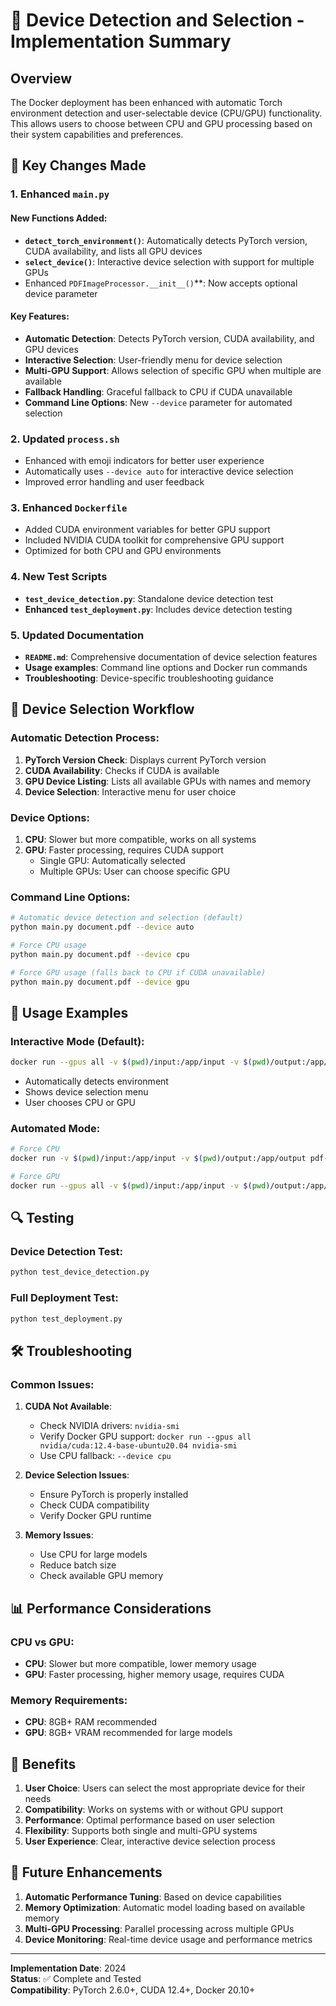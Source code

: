 # 🎯 Device Detection and Selection - Implementation Summary

## Overview

The Docker deployment has been enhanced with automatic Torch environment detection and user-selectable device (CPU/GPU) functionality. This allows users to choose between CPU and GPU processing based on their system capabilities and preferences.

## 🔧 Key Changes Made

### 1. Enhanced `main.py`

#### New Functions Added:
- **`detect_torch_environment()`**: Automatically detects PyTorch version, CUDA availability, and lists all GPU devices
- **`select_device()`**: Interactive device selection with support for multiple GPUs
- Enhanced `PDFImageProcessor.__init__()`**: Now accepts optional device parameter

#### Key Features:
- **Automatic Detection**: Detects PyTorch version, CUDA availability, and GPU devices
- **Interactive Selection**: User-friendly menu for device selection
- **Multi-GPU Support**: Allows selection of specific GPU when multiple are available
- **Fallback Handling**: Graceful fallback to CPU if CUDA unavailable
- **Command Line Options**: New `--device` parameter for automated selection

### 2. Updated `process.sh`

- Enhanced with emoji indicators for better user experience
- Automatically uses `--device auto` for interactive device selection
- Improved error handling and user feedback

### 3. Enhanced `Dockerfile`

- Added CUDA environment variables for better GPU support
- Included NVIDIA CUDA toolkit for comprehensive GPU support
- Optimized for both CPU and GPU environments

### 4. New Test Scripts

- **`test_device_detection.py`**: Standalone device detection test
- **Enhanced `test_deployment.py`**: Includes device detection testing

### 5. Updated Documentation

- **`README.md`**: Comprehensive documentation of device selection features
- **Usage examples**: Command line options and Docker run commands
- **Troubleshooting**: Device-specific troubleshooting guidance

## 🎯 Device Selection Workflow

### Automatic Detection Process:
1. **PyTorch Version Check**: Displays current PyTorch version
2. **CUDA Availability**: Checks if CUDA is available
3. **GPU Device Listing**: Lists all available GPUs with names and memory
4. **Device Selection**: Interactive menu for user choice

### Device Options:
1. **CPU**: Slower but more compatible, works on all systems
2. **GPU**: Faster processing, requires CUDA support
   - Single GPU: Automatically selected
   - Multiple GPUs: User can choose specific GPU

### Command Line Options:
```bash
# Automatic device detection and selection (default)
python main.py document.pdf --device auto

# Force CPU usage
python main.py document.pdf --device cpu

# Force GPU usage (falls back to CPU if CUDA unavailable)
python main.py document.pdf --device gpu
```

## 🚀 Usage Examples

### Interactive Mode (Default):
```bash
docker run --gpus all -v $(pwd)/input:/app/input -v $(pwd)/output:/app/output pdf-analyzer
```
- Automatically detects environment
- Shows device selection menu
- User chooses CPU or GPU

### Automated Mode:
```bash
# Force CPU
docker run -v $(pwd)/input:/app/input -v $(pwd)/output:/app/output pdf-analyzer python main.py /app/input/document.pdf --device cpu

# Force GPU
docker run --gpus all -v $(pwd)/input:/app/input -v $(pwd)/output:/app/output pdf-analyzer python main.py /app/input/document.pdf --device gpu
```

## 🔍 Testing

### Device Detection Test:
```bash
python test_device_detection.py
```

### Full Deployment Test:
```bash
python test_deployment.py
```

## 🛠️ Troubleshooting

### Common Issues:

1. **CUDA Not Available**:
   - Check NVIDIA drivers: `nvidia-smi`
   - Verify Docker GPU support: `docker run --gpus all nvidia/cuda:12.4-base-ubuntu20.04 nvidia-smi`
   - Use CPU fallback: `--device cpu`

2. **Device Selection Issues**:
   - Ensure PyTorch is properly installed
   - Check CUDA compatibility
   - Verify Docker GPU runtime

3. **Memory Issues**:
   - Use CPU for large models
   - Reduce batch size
   - Check available GPU memory

## 📊 Performance Considerations

### CPU vs GPU:
- **CPU**: Slower but more compatible, lower memory usage
- **GPU**: Faster processing, higher memory usage, requires CUDA

### Memory Requirements:
- **CPU**: 8GB+ RAM recommended
- **GPU**: 8GB+ VRAM recommended for large models

## 🎉 Benefits

1. **User Choice**: Users can select the most appropriate device for their needs
2. **Compatibility**: Works on systems with or without GPU support
3. **Performance**: Optimal performance based on user selection
4. **Flexibility**: Supports both single and multi-GPU systems
5. **User Experience**: Clear, interactive device selection process

## 🔄 Future Enhancements

1. **Automatic Performance Tuning**: Based on device capabilities
2. **Memory Optimization**: Automatic model loading based on available memory
3. **Multi-GPU Processing**: Parallel processing across multiple GPUs
4. **Device Monitoring**: Real-time device usage and performance metrics

---

**Implementation Date**: 2024  
**Status**: ✅ Complete and Tested  
**Compatibility**: PyTorch 2.6.0+, CUDA 12.4+, Docker 20.10+ 